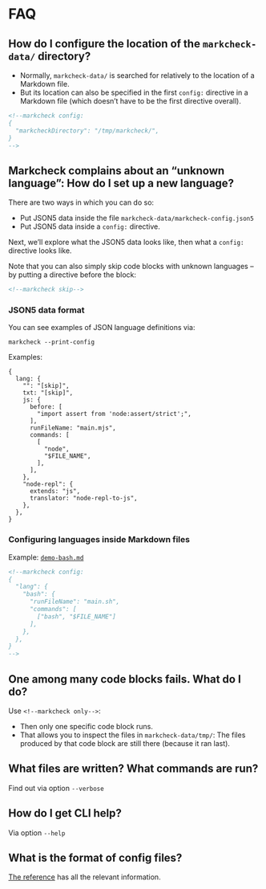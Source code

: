 # FAQ

## How do I configure the location of the `markcheck-data/` directory?

* Normally, `markcheck-data/` is searched for relatively to the location of a Markdown file.
* But its location can also be specified in the first `config:` directive in a Markdown file (which doesn’t have to be the first directive overall).

```md
<!--markcheck config:
{
  "markcheckDirectory": "/tmp/markcheck/",
}
-->
```

## Markcheck complains about an “unknown language”: How do I set up a new language?

There are two ways in which you can do so:

* Put JSON5 data inside the file `markcheck-data/markcheck-config.json5`
* Put JSON5 data inside a `config:` directive.

Next, we’ll explore what the JSON5 data looks like, then what a `config:` directive looks like.

Note that you can also simply skip code blocks with unknown languages – by putting a directive before the block:

```md
<!--markcheck skip-->
```

### JSON5 data format

You can see examples of JSON language definitions via:

```
markcheck --print-config
```

Examples:

```json5
{
  lang: {
    "": "[skip]",
    txt: "[skip]",
    js: {
      before: [
        "import assert from 'node:assert/strict';",
      ],
      runFileName: "main.mjs",
      commands: [
        [
          "node",
          "$FILE_NAME",
        ],
      ],
    },
    "node-repl": {
      extends: "js",
      translator: "node-repl-to-js",
    },
  },
}
```

### Configuring languages inside Markdown files

Example: [`demo-bash.md`](https://github.com/rauschma/markcheck/blob/main/demo/demo-bash.md)

```md
<!--markcheck config:
{
  "lang": {
    "bash": {
      "runFileName": "main.sh",
      "commands": [
        ["bash", "$FILE_NAME"]
      ],
    },
  },
}
-->
```

## One among many code blocks fails. What do I do?

Use `<!--markcheck only-->`:

* Then only one specific code block runs.
* That allows you to inspect the files in `markcheck-data/tmp/`: The files produced by that code block are still there (because it ran last).

## What files are written? What commands are run?

Find out via option `--verbose`

## How do I get CLI help?

Via option `--help`

## What is the format of config files?

[The reference](./reference.md#configuration) has all the relevant information.
